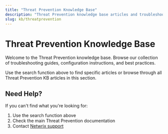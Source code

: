 ```yaml
---
title: "Threat Prevention Knowledge Base"
description: "Threat Prevention knowledge base articles and troubleshooting guides"
slug: kb/threatprevention
---
```


# Threat Prevention Knowledge Base

Welcome to the Threat Prevention knowledge base. Browse our collection of troubleshooting guides, configuration instructions, and best practices.

Use the search function above to find specific articles or browse through all Threat Prevention KB articles in this section.

## Need Help?

If you can't find what you're looking for:
1. Use the search function above
2. Check the main Threat Prevention documentation
3. Contact [Netwrix support](https://www.netwrix.com/support.html)
